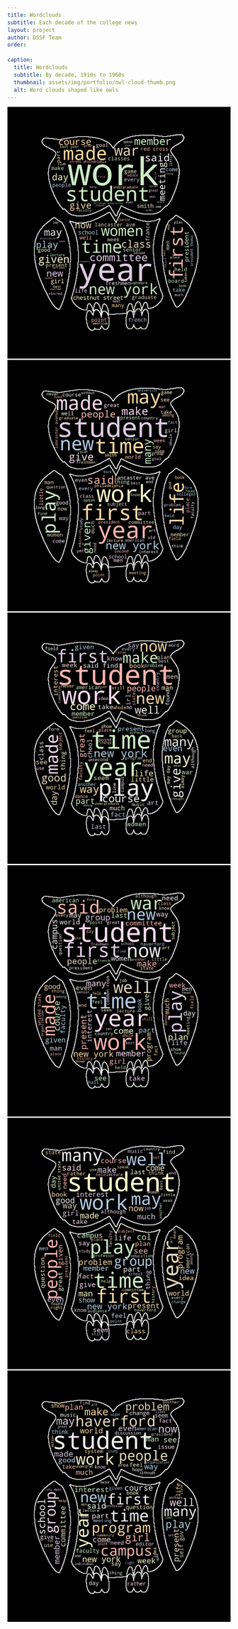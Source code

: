 ```yaml
---
title: Wordclouds
subtitle: Each decade of the college news
layout: project
author: DSSF Team
order: 

caption:
  title: Wordclouds
  subtitle: By decade, 1910s to 1960s
  thumbnail: assets/img/portfolio/owl-cloud-thumb.png
  alt: Word clouds shaped like owls
---
```

<div class="container-fluid">
    <div class="col-lg-4 col-sm-6">
      <img src="https://github.com/digbmc/coll-news-site/blob/main/assets/img/portfolio/wordcloud1910s.png?raw=true" class="img-responsive">
    </div>
    <div class="col-lg-4 col-sm-6">
      <img src="https://github.com/digbmc/coll-news-site/blob/main/assets/img/portfolio/wordcloud1920s.png?raw=true" class="img-responsive">
    </div>
    <div class="col-lg-4 col-sm-6">
      <img src="https://github.com/digbmc/coll-news-site/blob/main/assets/img/portfolio/wordcloud1930s.png?raw=true" class="img-responsive">
    </div>
    <div class="col-lg-4 col-sm-6">
      <img src="https://github.com/digbmc/coll-news-site/blob/main/assets/img/portfolio/wordcloud1940s.png?raw=true" class="img-responsive">
    </div>
    <div class="col-lg-4 col-sm-6">
      <img src="https://github.com/digbmc/coll-news-site/blob/main/assets/img/portfolio/wordcloud1950s.png?raw=true" class="img-responsive">
    </div>
    <div class="col-lg-4 col-sm-6">
      <img src="https://github.com/digbmc/coll-news-site/blob/main/assets/img/portfolio/wordcloud1960s.png?raw=true" class="img-responsive">
    </div>
</div>
 
